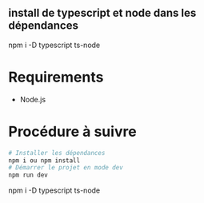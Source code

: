 ## install de typescript et node dans les dépendances

npm i -D typescript ts-node

# Requirements
- Node.js

# Procédure à suivre

```sh
# Installer les dépendances
npm i ou npm install
# Démarrer le projet en mode dev
npm run dev
```


npm i -D typescript ts-node